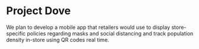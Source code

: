 # Project Dove

We plan to develop a mobile app that retailers would use to display store-specific policies regarding masks and social distancing and track population density in-store using QR codes real time.
